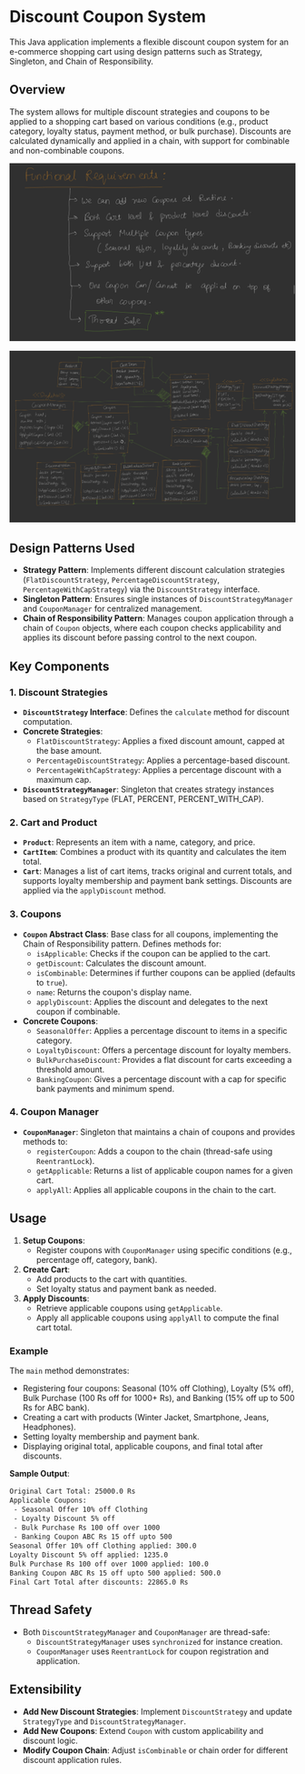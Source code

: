 # Discount Coupon System

This Java application implements a flexible discount coupon system for an e-commerce shopping cart using design patterns such as Strategy, Singleton, and Chain of Responsibility.

## Overview

The system allows for multiple discount strategies and coupons to be applied to a shopping cart based on various conditions (e.g., product category, loyalty status, payment method, or bulk purchase). Discounts are calculated dynamically and applied in a chain, with support for combinable and non-combinable coupons.

![alt text](image.png)

![alt text](image-1.png)

## Design Patterns Used

- **Strategy Pattern**: Implements different discount calculation strategies (`FlatDiscountStrategy`, `PercentageDiscountStrategy`, `PercentageWithCapStrategy`) via the `DiscountStrategy` interface.
- **Singleton Pattern**: Ensures single instances of `DiscountStrategyManager` and `CouponManager` for centralized management.
- **Chain of Responsibility Pattern**: Manages coupon application through a chain of `Coupon` objects, where each coupon checks applicability and applies its discount before passing control to the next coupon.

## Key Components

### 1. Discount Strategies
- **`DiscountStrategy` Interface**: Defines the `calculate` method for discount computation.
- **Concrete Strategies**:
  - `FlatDiscountStrategy`: Applies a fixed discount amount, capped at the base amount.
  - `PercentageDiscountStrategy`: Applies a percentage-based discount.
  - `PercentageWithCapStrategy`: Applies a percentage discount with a maximum cap.
- **`DiscountStrategyManager`**: Singleton that creates strategy instances based on `StrategyType` (FLAT, PERCENT, PERCENT_WITH_CAP).

### 2. Cart and Product
- **`Product`**: Represents an item with a name, category, and price.
- **`CartItem`**: Combines a product with its quantity and calculates the item total.
- **`Cart`**: Manages a list of cart items, tracks original and current totals, and supports loyalty membership and payment bank settings. Discounts are applied via the `applyDiscount` method.

### 3. Coupons
- **`Coupon` Abstract Class**: Base class for all coupons, implementing the Chain of Responsibility pattern. Defines methods for:
  - `isApplicable`: Checks if the coupon can be applied to the cart.
  - `getDiscount`: Calculates the discount amount.
  - `isCombinable`: Determines if further coupons can be applied (defaults to `true`).
  - `name`: Returns the coupon's display name.
  - `applyDiscount`: Applies the discount and delegates to the next coupon if combinable.
- **Concrete Coupons**:
  - `SeasonalOffer`: Applies a percentage discount to items in a specific category.
  - `LoyaltyDiscount`: Offers a percentage discount for loyalty members.
  - `BulkPurchaseDiscount`: Provides a flat discount for carts exceeding a threshold amount.
  - `BankingCoupon`: Gives a percentage discount with a cap for specific bank payments and minimum spend.

### 4. Coupon Manager
- **`CouponManager`**: Singleton that maintains a chain of coupons and provides methods to:
  - `registerCoupon`: Adds a coupon to the chain (thread-safe using `ReentrantLock`).
  - `getApplicable`: Returns a list of applicable coupon names for a given cart.
  - `applyAll`: Applies all applicable coupons in the chain to the cart.

## Usage

1. **Setup Coupons**:
   - Register coupons with `CouponManager` using specific conditions (e.g., percentage off, category, bank).
2. **Create Cart**:
   - Add products to the cart with quantities.
   - Set loyalty status and payment bank as needed.
3. **Apply Discounts**:
   - Retrieve applicable coupons using `getApplicable`.
   - Apply all applicable coupons using `applyAll` to compute the final cart total.

### Example
The `main` method demonstrates:
- Registering four coupons: Seasonal (10% off Clothing), Loyalty (5% off), Bulk Purchase (100 Rs off for 1000+ Rs), and Banking (15% off up to 500 Rs for ABC bank).
- Creating a cart with products (Winter Jacket, Smartphone, Jeans, Headphones).
- Setting loyalty membership and payment bank.
- Displaying original total, applicable coupons, and final total after discounts.

**Sample Output**:
```
Original Cart Total: 25000.0 Rs
Applicable Coupons:
 - Seasonal Offer 10% off Clothing
 - Loyalty Discount 5% off
 - Bulk Purchase Rs 100 off over 1000
 - Banking Coupon ABC Rs 15 off upto 500
Seasonal Offer 10% off Clothing applied: 300.0
Loyalty Discount 5% off applied: 1235.0
Bulk Purchase Rs 100 off over 1000 applied: 100.0
Banking Coupon ABC Rs 15 off upto 500 applied: 500.0
Final Cart Total after discounts: 22865.0 Rs
```

## Thread Safety
- Both `DiscountStrategyManager` and `CouponManager` are thread-safe:
  - `DiscountStrategyManager` uses `synchronized` for instance creation.
  - `CouponManager` uses `ReentrantLock` for coupon registration and application.

## Extensibility
- **Add New Discount Strategies**: Implement `DiscountStrategy` and update `StrategyType` and `DiscountStrategyManager`.
- **Add New Coupons**: Extend `Coupon` with custom applicability and discount logic.
- **Modify Coupon Chain**: Adjust `isCombinable` or chain order for different discount application rules.

